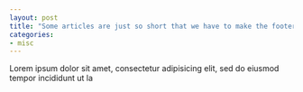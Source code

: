 ```yaml
---
layout: post
title: "Some articles are just so short that we have to make the footer stick"
categories:
- misc
---
```


Lorem ipsum dolor sit amet, consectetur adipisicing elit, sed do eiusmod tempor incididunt ut la

